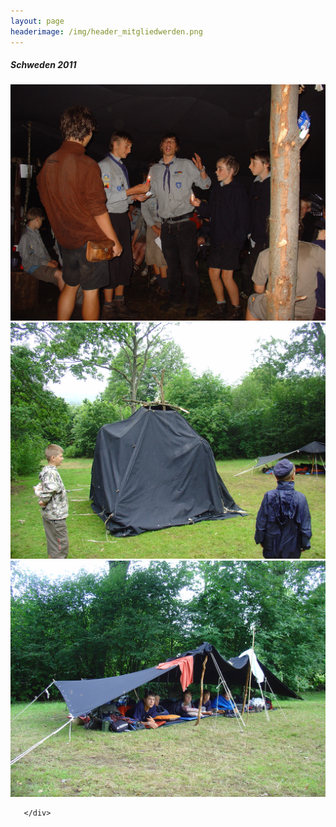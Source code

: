 ```yaml
---
layout: page
headerimage: /img/header_mitgliedwerden.png
---
```


<div class="grid">
   <div class="row cells3">
     <div class="cell">
      <h5>Schweden 2011</h5>
       <div class="carousel" data-role="carousel" data-height="200" data-controls="false" data-markers="false" data-effect="fade">
                            <div class="slide"><img src="/img/b03.png" data-role="fitImage" data-format="fill"></div>
                            <div class="slide"><img src="/img/b02.png" data-role="fitImage" data-format="fill"></div>
                            <div class="slide"><img src="/img/b01.png" data-role="fitImage" data-format="fill"></div>
                       
       </div>
   </div>
  </div>
 </div>              



